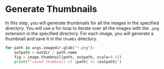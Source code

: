 # Generate Thumbnails

In this step, you will generate thumbnails for all the images in the specified directory. You will use a for loop to iterate over all the images with the `.png` extension in the specified directory. For each image, you will generate a thumbnail and save it in the `thumbs` directory.

```python
for path in args.imagedir.glob("*.png"):
    outpath = outdir / path.name
    fig = image.thumbnail(path, outpath, scale=0.15)
    print(f"saved thumbnail of {path} to {outpath}")
```
